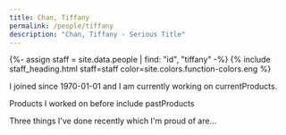 ```yaml
---
title: Chan, Tiffany
permalink: /people/tiffany
description: "Chan, Tiffany - Serious Title"
---
```


{%- assign staff = site.data.people | find: "id", "tiffany" -%}
{% include staff_heading.html staff=staff color=site.colors.function-colors.eng %}

<p>I joined since 1970-01-01 and I am currently working on currentProducts.</p>

<p>Products I worked on before include pastProducts</p>

<p>Three things I've done recently which I'm proud of are...</p>

